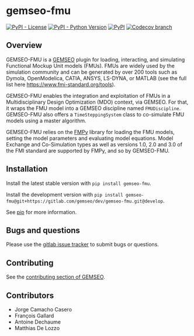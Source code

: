 <!--
Copyright 2021 IRT Saint Exupéry, https://www.irt-saintexupery.com

This work is licensed under the Creative Commons Attribution-ShareAlike 4.0
International License. To view a copy of this license, visit
http://creativecommons.org/licenses/by-sa/4.0/ or send a letter to Creative
Commons, PO Box 1866, Mountain View, CA 94042, USA.
-->

# gemseo-fmu

[![PyPI - License](https://img.shields.io/pypi/l/gemseo)](https://www.gnu.org/licenses/lgpl-3.0.en.html)
[![PyPI - Python Version](https://img.shields.io/pypi/pyversions/gemseo-fmu)](https://pypi.org/project/gemseo-fmu/)
[![PyPI](https://img.shields.io/pypi/v/gemseo-fmu)](https://pypi.org/project/gemseo-fmu/)
[![Codecov branch](https://img.shields.io/codecov/c/gitlab/gemseo:dev/gemseo-fmu/develop)](https://app.codecov.io/gl/gemseo:dev/gemseo-fmu)

## Overview

GEMSEO-FMU is a [GEMSEO](https://gemseo.readthedocs.io) plugin for
loading, interacting, and simulating Functional Mockup Unit models
(FMUs). FMUs are widely used by the simulation community and can be
generated by over 200 tools such as Dymola, OpenModelica, CATIA, ANSYS,
LS-DYNA, or MATLAB (see the full list here
<https://www.fmi-standard.org/tools>).

GEMSEO-FMU enables the integration and exploitation of FMUs in a
Multidisciplinary Design Optimization (MDO) context, via GEMSEO. For
that, it wraps the FMU model into a GEMSEO discipline named
`FMUDiscipline`.
GEMSEO-FMU also offers a `TimeSteppingSystem` class
to co-simulate FMU models using a master algorithm.

GEMSEO-FMU relies on the [FMPy](https://github.com/CATIA-Systems/FMPy)
library for loading the FMU models, setting the model parameters and
evaluating model equations. Model Exchange and Co-Simulation types as
well as versions 1.0, 2.0 and 3.0 of the FMI standard are supported by
FMPy, and so by GEMSEO-FMU.

## Installation

Install the latest stable version with `pip install gemseo-fmu`.

Install the development version with
`pip install gemseo-fmu@git+https://gitlab.com/gemseo/dev/gemseo-fmu.git@develop`.

See [pip](https://pip.pypa.io/en/stable/getting-started/) for more information.

## Bugs and questions

Please use the [gitlab issue tracker](https://gitlab.com/gemseo/dev/gemseo-fmu/-/issues)
to submit bugs or questions.

## Contributing

See the [contributing section of GEMSEO](https://gemseo.readthedocs.io/en/stable/software/developing.html#dev).

## Contributors

- Jorge Camacho Casero
- François Gallard
- Antoine Dechaume
- Matthias De Lozzo
